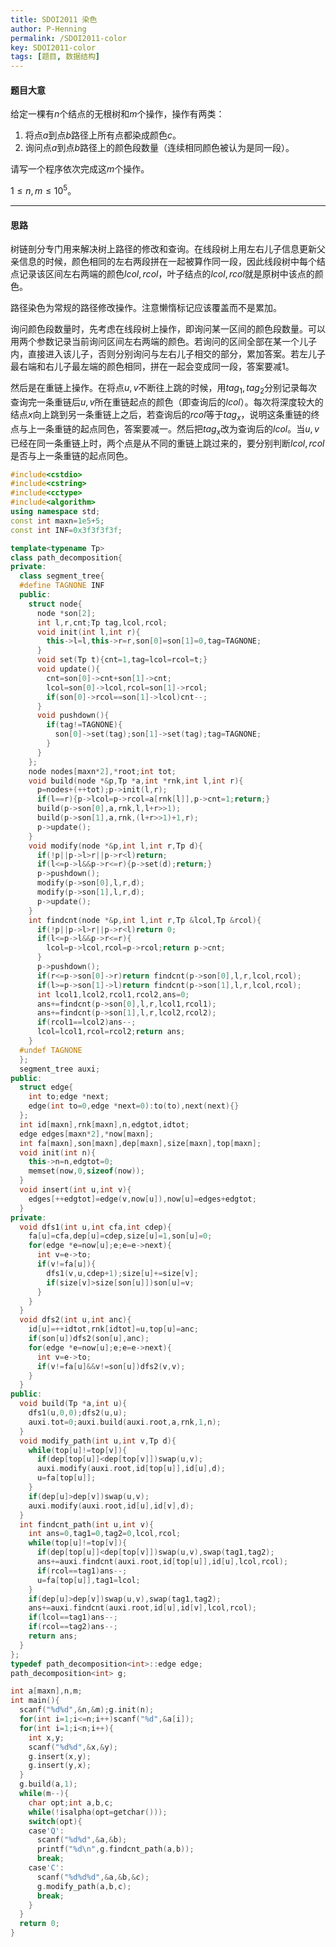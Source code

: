 ```yaml
---
title: SDOI2011 染色
author: P-Henning
permalink: /SDOI2011-color
key: SDOI2011-color
tags: [题目, 数据结构]
---
```


#### 题目大意

给定一棵有$n$个结点的无根树和$m$个操作，操作有两类：

1. 将点$a$到点$b$路径上所有点都染成颜色$c$。
2. 询问点$a$到点$b$路径上的颜色段数量（连续相同颜色被认为是同一段）。

请写一个程序依次完成这$m$个操作。

$1\leqslant n,m\leqslant 10^5$。

<!--more-->

---

#### 思路

树链剖分专门用来解决树上路径的修改和查询。在线段树上用左右儿子信息更新父亲信息的时候，颜色相同的左右两段拼在一起被算作同一段，因此线段树中每个结点记录该区间左右两端的颜色$lcol,rcol$，叶子结点的$lcol,rcol$就是原树中该点的颜色。

路径染色为常规的路径修改操作。注意懒惰标记应该覆盖而不是累加。

询问颜色段数量时，先考虑在线段树上操作，即询问某一区间的颜色段数量。可以用两个参数记录当前询问区间左右两端的颜色。若询问的区间全部在某一个儿子内，直接进入该儿子，否则分别询问与左右儿子相交的部分，累加答案。若左儿子最右端和右儿子最左端的颜色相同，拼在一起会变成同一段，答案要减$1$。

然后是在重链上操作。在将点$u,v$不断往上跳的时候，用$tag_1,tag_2$分别记录每次查询完一条重链后$u,v$所在重链起点的颜色（即查询后的$lcol$）。每次将深度较大的结点$x$向上跳到另一条重链上之后，若查询后的$rcol$等于$tag_x$，说明这条重链的终点与上一条重链的起点同色，答案要减一。然后把$tag_x$改为查询后的$lcol$。当$u,v$已经在同一条重链上时，两个点是从不同的重链上跳过来的，要分别判断$lcol,rcol$是否与上一条重链的起点同色。

```cpp
#include<cstdio>
#include<cstring>
#include<cctype>
#include<algorithm>
using namespace std;
const int maxn=1e5+5;
const int INF=0x3f3f3f3f;

template<typename Tp>
class path_decomposition{
private:
  class segment_tree{
  #define TAGNONE INF
  public:
    struct node{
      node *son[2];
      int l,r,cnt;Tp tag,lcol,rcol;
      void init(int l,int r){
        this->l=l,this->r=r,son[0]=son[1]=0,tag=TAGNONE;
      }
      void set(Tp t){cnt=1,tag=lcol=rcol=t;}
      void update(){
        cnt=son[0]->cnt+son[1]->cnt;
        lcol=son[0]->lcol,rcol=son[1]->rcol;
        if(son[0]->rcol==son[1]->lcol)cnt--;
      }
      void pushdown(){
        if(tag!=TAGNONE){
          son[0]->set(tag);son[1]->set(tag);tag=TAGNONE;
        }
      }
    };
    node nodes[maxn*2],*root;int tot;
    void build(node *&p,Tp *a,int *rnk,int l,int r){
      p=nodes+(++tot);p->init(l,r);
      if(l==r){p->lcol=p->rcol=a[rnk[l]],p->cnt=1;return;}
      build(p->son[0],a,rnk,l,l+r>>1);
      build(p->son[1],a,rnk,(l+r>>1)+1,r);
      p->update();
    }
    void modify(node *&p,int l,int r,Tp d){
      if(!p||p->l>r||p->r<l)return;
      if(l<=p->l&&p->r<=r){p->set(d);return;}
      p->pushdown();
      modify(p->son[0],l,r,d);
      modify(p->son[1],l,r,d);
      p->update();
    }
    int findcnt(node *&p,int l,int r,Tp &lcol,Tp &rcol){
      if(!p||p->l>r||p->r<l)return 0;
      if(l<=p->l&&p->r<=r){
        lcol=p->lcol,rcol=p->rcol;return p->cnt;
      }
      p->pushdown();
      if(r<=p->son[0]->r)return findcnt(p->son[0],l,r,lcol,rcol);
      if(l>=p->son[1]->l)return findcnt(p->son[1],l,r,lcol,rcol);
      int lcol1,lcol2,rcol1,rcol2,ans=0;
      ans+=findcnt(p->son[0],l,r,lcol1,rcol1);
      ans+=findcnt(p->son[1],l,r,lcol2,rcol2);
      if(rcol1==lcol2)ans--;
      lcol=lcol1,rcol=rcol2;return ans;
    }
  #undef TAGNONE
  };
  segment_tree auxi;
public:
  struct edge{
    int to;edge *next;
    edge(int to=0,edge *next=0):to(to),next(next){}
  };
  int id[maxn],rnk[maxn],n,edgtot,idtot;
  edge edges[maxn*2],*now[maxn];
  int fa[maxn],son[maxn],dep[maxn],size[maxn],top[maxn];
  void init(int n){
    this->n=n,edgtot=0;
    memset(now,0,sizeof(now));
  }
  void insert(int u,int v){
    edges[++edgtot]=edge(v,now[u]),now[u]=edges+edgtot;
  }
private:
  void dfs1(int u,int cfa,int cdep){
    fa[u]=cfa,dep[u]=cdep,size[u]=1,son[u]=0;
    for(edge *e=now[u];e;e=e->next){
      int v=e->to;
      if(v!=fa[u]){
        dfs1(v,u,cdep+1);size[u]+=size[v];
        if(size[v]>size[son[u]])son[u]=v;
      }
    }
  }
  void dfs2(int u,int anc){
    id[u]=++idtot,rnk[idtot]=u,top[u]=anc;
    if(son[u])dfs2(son[u],anc);
    for(edge *e=now[u];e;e=e->next){
      int v=e->to;
      if(v!=fa[u]&&v!=son[u])dfs2(v,v);
    }
  }
public:
  void build(Tp *a,int u){
    dfs1(u,0,0);dfs2(u,u);
    auxi.tot=0;auxi.build(auxi.root,a,rnk,1,n);
  }
  void modify_path(int u,int v,Tp d){
    while(top[u]!=top[v]){
      if(dep[top[u]]<dep[top[v]])swap(u,v);
      auxi.modify(auxi.root,id[top[u]],id[u],d);
      u=fa[top[u]];
    }
    if(dep[u]>dep[v])swap(u,v);
    auxi.modify(auxi.root,id[u],id[v],d);
  }
  int findcnt_path(int u,int v){
    int ans=0,tag1=0,tag2=0,lcol,rcol;
    while(top[u]!=top[v]){
      if(dep[top[u]]<dep[top[v]])swap(u,v),swap(tag1,tag2);
      ans+=auxi.findcnt(auxi.root,id[top[u]],id[u],lcol,rcol);
      if(rcol==tag1)ans--;
      u=fa[top[u]],tag1=lcol;
    }
    if(dep[u]>dep[v])swap(u,v),swap(tag1,tag2);
    ans+=auxi.findcnt(auxi.root,id[u],id[v],lcol,rcol);
    if(lcol==tag1)ans--;
    if(rcol==tag2)ans--;
    return ans;
  }
};
typedef path_decomposition<int>::edge edge;
path_decomposition<int> g;

int a[maxn],n,m;
int main(){
  scanf("%d%d",&n,&m);g.init(n);
  for(int i=1;i<=n;i++)scanf("%d",&a[i]);
  for(int i=1;i<n;i++){
    int x,y;
    scanf("%d%d",&x,&y);
    g.insert(x,y);
    g.insert(y,x);
  }
  g.build(a,1);
  while(m--){
    char opt;int a,b,c;
    while(!isalpha(opt=getchar()));
    switch(opt){
    case'Q':
      scanf("%d%d",&a,&b);
      printf("%d\n",g.findcnt_path(a,b));
      break;
    case'C':
      scanf("%d%d%d",&a,&b,&c);
      g.modify_path(a,b,c);
      break;
    }
  }
  return 0;
}
```
